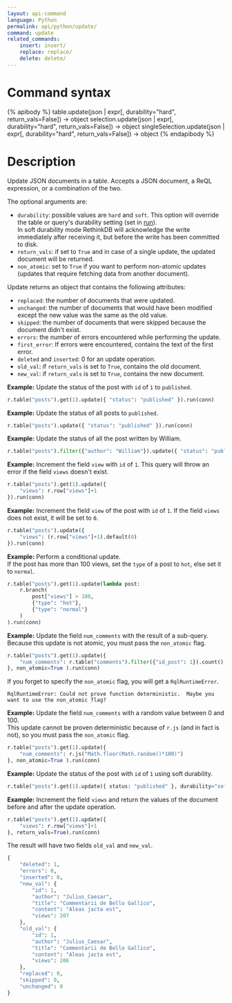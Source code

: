 ```yaml
---
layout: api-command
language: Python
permalink: api/python/update/
command: update
related_commands:
    insert: insert/
    replace: replace/
    delete: delete/
---
```


# Command syntax #

{% apibody %}
table.update(json | expr[, durability="hard", return_vals=False])
    &rarr; object
selection.update(json | expr[, durability="hard", return_vals=False])
    &rarr; object
singleSelection.update(json | expr[, durability="hard", return_vals=False])
    &rarr; object
{% endapibody %}

# Description #

Update JSON documents in a table. Accepts a JSON document, a ReQL expression, or a
combination of the two.

The optional arguments are:

- `durability`: possible values are `hard` and `soft`. This option will override the
table or query's durability setting (set in [run](/api/python/run/)).  
In soft durability mode RethinkDB will acknowledge the write immediately after
receiving it, but before the write has been committed to disk.
- `return_vals`: if set to `True` and in case of a single update, the updated document
will be returned.
- `non_atomic`: set to `True` if you want to perform non-atomic updates (updates that
require fetching data from another document).


Update returns an object that contains the following attributes:

- `replaced`: the number of documents that were updated.
- `unchanged`: the number of documents that would have been modified except the new
value was the same as the old value.
- `skipped`: the number of documents that were skipped because the document didn't exist.
- `errors`: the number of errors encountered while performing the update.
- `first_error`: If errors were encountered, contains the text of the first error.
- `deleted` and `inserted`: 0 for an update operation.
- `old_val`: if `return_vals` is set to `True`, contains the old document.
- `new_val`: if `return_vals` is set to `True`, contains the new document.


__Example:__ Update the status of the post with `id` of `1` to `published`.

```py
r.table("posts").get(1).update({ "status": "published" }).run(conn)
```

__Example:__ Update the status of all posts to `published`.

```py
r.table("posts").update({ "status": "published" }).run(conn)
```

__Example:__ Update the status of all the post written by William.

```py
r.table("posts").filter({"author": "William"}).update({ "status": "published" }).run(conn)
```


__Example:__ Increment the field `view` with `id` of `1`.
This query will throw an error if the field `views` doesn't exist.

```py
r.table("posts").get(1).update({
    "views": r.row["views"]+1
}).run(conn)
```

__Example:__ Increment the field `view` of the post with `id` of `1`.
If the field `views` does not exist, it will be set to `0`.

```py
r.table("posts").update({
    "views": (r.row["views"]+1).default(0)
}).run(conn)
```

__Example:__ Perform a conditional update.  
If the post has more than 100 views, set the `type` of a post to `hot`, else set it to `normal`.

```py
r.table("posts").get(1).update(lambda post:
    r.branch(
        post["views"] > 100,
        {"type": "hot"},
        {"type": "normal"}
    )
).run(conn)
```

__Example:__ Update the field `num_comments` with the result of a sub-query. Because
this update is not atomic, you must pass the `non_atomic` flag.

```py
r.table("posts").get(1).update({
    "num_comments": r.table("comments").filter({"id_post": 1}).count()
}, non_atomic=True ).run(conn)
```

If you forget to specify the `non_atomic` flag, you will get a `RqlRuntimeError`.

```
RqlRuntimeError: Could not prove function deterministic.  Maybe you want to use the non_atomic flag? 
```

__Example:__ Update the field `num_comments` with a random value between 0 and 100.  
This update cannot be proven deterministic because of `r.js` (and in fact is not), so you
must pass the `non_atomic` flag.

```py
r.table("posts").get(1).update({
    "num_comments": r.js("Math.floor(Math.random()*100)")
}, non_atomic=True ).run(conn)
```

__Example:__ Update the status of the post with `id` of `1` using soft durability.

```py
r.table("posts").get(1).update({ status: "published" }, durability="soft").run(conn)
```

__Example:__ Increment the field `views` and return the values of the document before
and after the update operation.

```py
r.table("posts").get(1).update({
    "views": r.row["views"]+1
}, return_vals=True).run(conn)
```

The result will have two fields `old_val` and `new_val`.

```py
{
    "deleted": 1,
    "errors": 0,
    "inserted": 0,
    "new_val": {
        "id": 1,
        "author": "Julius_Caesar",
        "title": "Commentarii de Bello Gallico",
        "content": "Aleas jacta est",
        "views": 207
    },
    "old_val": {
        "id": 1,
        "author": "Julius_Caesar",
        "title": "Commentarii de Bello Gallico",
        "content": "Aleas jacta est",
        "views": 206
    },
    "replaced": 0,
    "skipped": 0,
    "unchanged": 0
}
```

